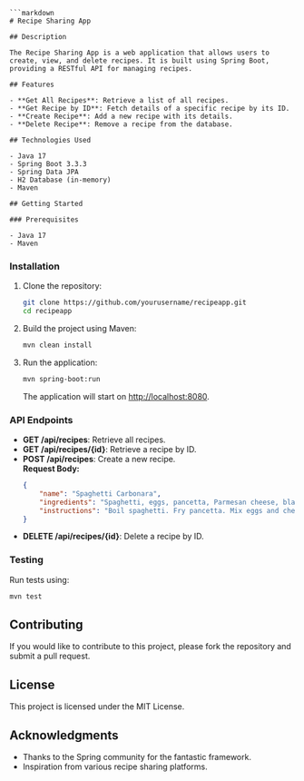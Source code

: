 ```
```markdown
# Recipe Sharing App

## Description

The Recipe Sharing App is a web application that allows users to create, view, and delete recipes. It is built using Spring Boot, providing a RESTful API for managing recipes.

## Features

- **Get All Recipes**: Retrieve a list of all recipes.
- **Get Recipe by ID**: Fetch details of a specific recipe by its ID.
- **Create Recipe**: Add a new recipe with its details.
- **Delete Recipe**: Remove a recipe from the database.

## Technologies Used

- Java 17
- Spring Boot 3.3.3
- Spring Data JPA
- H2 Database (in-memory)
- Maven

## Getting Started

### Prerequisites

- Java 17
- Maven
```
### Installation

1. Clone the repository:

   ```bash
   git clone https://github.com/yourusername/recipeapp.git
   cd recipeapp
   ```

2. Build the project using Maven:

   ```bash
   mvn clean install
   ```

3. Run the application:

   ```bash
   mvn spring-boot:run
   ```

   The application will start on [http://localhost:8080](http://localhost:8080).

### API Endpoints

- **GET /api/recipes**: Retrieve all recipes.
- **GET /api/recipes/{id}**: Retrieve a recipe by ID.
- **POST /api/recipes**: Create a new recipe.  
  **Request Body:**
  ```json
  {
      "name": "Spaghetti Carbonara",
      "ingredients": "Spaghetti, eggs, pancetta, Parmesan cheese, black pepper",
      "instructions": "Boil spaghetti. Fry pancetta. Mix eggs and cheese. Combine all."
  }
  ```
- **DELETE /api/recipes/{id}**: Delete a recipe by ID.

### Testing

Run tests using:

```bash
mvn test
```

## Contributing

If you would like to contribute to this project, please fork the repository and submit a pull request.

## License

This project is licensed under the MIT License.

## Acknowledgments

- Thanks to the Spring community for the fantastic framework.
- Inspiration from various recipe sharing platforms.

```

